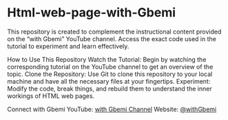 # Html-web-page-with-Gbemi
This repository is created to complement the instructional content provided on the “with Gbemi” YouTube channel.  Access the exact code used in the tutorial to experiment and learn effectively.

How to Use This Repository
Watch the Tutorial: Begin by watching the corresponding tutorial on the YouTube channel to get an overview of the topic.
Clone the Repository: Use Git to clone this repository to your local machine and have all the necessary files at your fingertips.
Experiment: Modify the code, break things, and rebuild them to understand the inner workings of HTML web pages.

Connect with Gbemi
YouTube: [with Gbemi Channel](https://www.youtube.com/@WithGbemi)
Website: [@withGbemi](https://www.gbemisolaoladetoun.com/)
